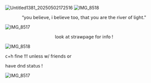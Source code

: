 ![Untitled1381_20250502172516](https://github.com/user-attachments/assets/3af062f3-a30a-4628-9a57-766f2e9a179f)
![IMG_8518](https://github.com/user-attachments/assets/12148b7c-674a-4e06-b214-9636dba60ed7)
<p align="center"> “𝗒𝗈𝗎 𝖻𝖾𝗅𝗂𝖾𝗏𝖾, 𝗂 𝖻𝖾𝗅𝗂𝖾𝗏𝖾 𝗍𝗈𝗈, 𝗍𝗁𝖺𝗍 𝗒𝗈𝗎 𝖺𝗋𝖾 𝗍𝗁𝖾 𝗋𝗂𝗏𝖾𝗋 𝗈𝖿 𝗅𝗂𝗀𝗁𝗍."
  
![IMG_8517](https://github.com/user-attachments/assets/81bd94ce-036c-4948-817f-426bd45e1857)

<p align="center"> 𝗅𝗈𝗈𝗄 𝖺𝗍 𝗌𝗍𝗋𝖺𝗐𝗉𝖺𝗀𝖾 𝖿𝗈𝗋 𝗂𝗇𝖿𝗈 !
  
![IMG_8518](https://github.com/user-attachments/assets/4cfbb6a0-fb5a-42db-9586-5d28756400f9)

  
<p align="left"> 𝖼+𝗁 𝖿𝗂𝗇𝖾 !!! 𝗎𝗇𝗅𝖾𝗌𝗌 𝗐/ 𝖿𝗋𝗂𝖾𝗇𝖽𝗌 𝗈𝗋
<p align="left"> 𝗁𝖺𝗏𝖾 𝖽𝗇𝖽 𝗌𝗍𝖺𝗍𝗎𝗌 !
  
![IMG_8517](https://github.com/user-attachments/assets/d991425c-9ea1-4f13-bc44-6eca89df3772)
